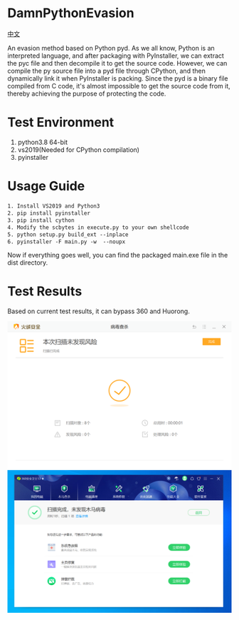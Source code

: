 # DamnPythonEvasion
[中文][url-doczh]

An evasion method based on Python pyd. As we all know, Python is an interpreted language, and after packaging with PyInstaller, we can extract the pyc file and then decompile it to get the source code.
However, we can compile the py source file into a pyd file through CPython, and then dynamically link it when PyInstaller is packing. Since the pyd is a binary file compiled from C code,
it's almost impossible to get the source code from it, thereby achieving the purpose of protecting the code.

# Test Environment
1. python3.8 64-bit
2. vs2019(Needed for CPython compilation)
3. pyinstaller

# Usage Guide
```
1. Install VS2019 and Python3
2. pip install pyinstaller
3. pip install cython
4. Modify the scbytes in execute.py to your own shellcode
5. python setup.py build_ext --inplace
6. pyinstaller -F main.py -w  --noupx
```
Now if everything goes well, you can find the packaged main.exe file in the dist directory.

# Test Results
Based on current test results, it can bypass 360 and Huorong.

![image](https://raw.githubusercontent.com/baiyies/DamnPythonEvasion/main/images/1.png)
![image](https://raw.githubusercontent.com/baiyies/DamnPythonEvasion/main/images/2.png)

[url-doczh]: README_ZH.md